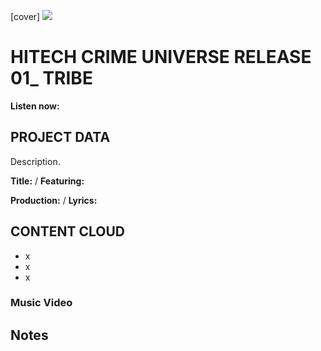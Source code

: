 [cover] ![](57175019_319474918741616_8502199518755923887_n.jpg)

# HITECH CRIME UNIVERSE RELEASE 01_ TRIBE

**Listen now:** 

## PROJECT DATA

Description.


**Title:**  / **Featuring:** 

**Production:**  / **Lyrics:** 

## CONTENT CLOUD

- x
- x
- x

### Music Video

## Notes
